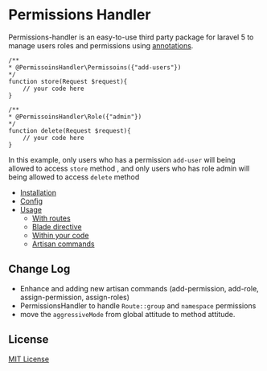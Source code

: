 # Permissions Handler
Permissions-handler is an easy-to-use third party package for laravel 5  to manage users roles and permissions using [annotations](https://github.com/doctrine/annotations).

```
/**
* @PermissoinsHandler\Permissoins({"add-users"})
*/
function store(Request $request){
    // your code here
}

/**
* @PermissoinsHandler\Role({"admin"})
*/
function delete(Request $request){
    // your code here
}

```
In this example, only users who has a permission `add-user` will being allowed to access `store` method
, and only users who has role admin will being allowed to access `delete` method

* [Installation](https://github.com/mohamednagy/Permissions-Handler/wiki/installation)
* [Config](https://github.com/mohamednagy/Permissions-Handler/wiki/config)
* [Usage](https://github.com/mohamednagy/Permissions-Handler/wiki/usage)
    * [With routes](https://github.com/mohamednagy/Permissions-Handler/wiki/_new#with-routes)
    * [Blade directive](https://github.com/mohamednagy/Permissions-Handler/wiki/_new#blade-directives)
    * [Within your code](https://github.com/mohamednagy/Permissions-Handler/wiki/_new#within-your-code)
    * [Artisan commands](https://github.com/mohamednagy/Permissions-Handler/wiki/_new#artisan-commands)

## Change Log
* Enhance and adding new artisan commands (add-permission, add-role, assign-permission, assign-roles)
* PermissionsHandler to handle `Route::group` and `namespace` permissions
* move the `aggressiveMode` from global attitude to method attitude.

## License

[MIT License](http://opensource.org/licenses/MIT)
